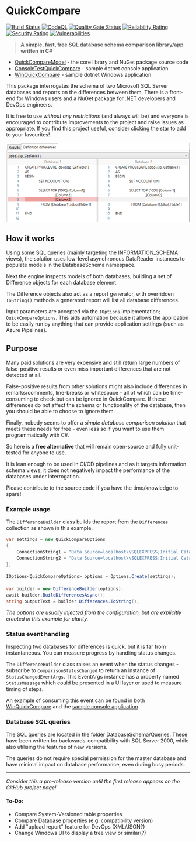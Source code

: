 # QuickCompare

[![Build Status](https://github.com/Scandal-UK/QuickCompare/workflows/Build%20and%20Test/badge.svg)](https://github.com/Scandal-UK/QuickCompare/actions?query=workflow%3A%22Build%20and%20Test%22)
[![CodeQL](https://github.com/Scandal-UK/QuickCompare/workflows/CodeQL/badge.svg)](https://github.com/Scandal-UK/QuickCompare/actions?query=workflow%3ACodeQL)
[![Quality Gate Status](https://sonarcloud.io/api/project_badges/measure?project=Scandal-UK_QuickCompare&metric=alert_status)](https://sonarcloud.io/dashboard?id=Scandal-UK_QuickCompare)
[![Reliability Rating](https://sonarcloud.io/api/project_badges/measure?project=Scandal-UK_QuickCompare&metric=reliability_rating)](https://sonarcloud.io/dashboard?id=Scandal-UK_QuickCompare)
[![Security Rating](https://sonarcloud.io/api/project_badges/measure?project=Scandal-UK_QuickCompare&metric=security_rating)](https://sonarcloud.io/dashboard?id=Scandal-UK_QuickCompare)
[![Vulnerabilities](https://sonarcloud.io/api/project_badges/measure?project=Scandal-UK_QuickCompare&metric=vulnerabilities)](https://sonarcloud.io/summary/new_code?id=Scandal-UK_QuickCompare)

> __A simple, fast, free SQL database schema comparison library/app written in C#__

- [QuickCompareModel](/src/QuickCompareModel) - the core library and NuGet package source code
- [ConsoleTestQuickCompare](/src/ConsoleTestQuickCompare) - sample dotnet console application
- [WinQuickCompare](/src/WinQuickCompare) - sample dotnet Windows application

This package interrogates the schema of two Microsoft SQL Server databases and reports on the differences between them. There is a front-end for Windows users and a NuGet package for .NET developers and DevOps engineers.

It is free to use _without any restrictions_ (and always will be) and everyone is encouraged to contribute improvements to the project and raise issues as appropriate. If you find this project useful, consider clicking the star to add to your favourites!

![demo-screenshot](./win-preview1.png)

## How it works

Using some SQL queries (mainly targeting the INFORMATION_SCHEMA views), the solution uses low-level asynchronous DataReader instances to populate models in the DatabaseSchema namespace.

Next the engine inspects models of both databases, building a set of Difference objects for each database element.

The Difference objects also act as a report generator, with overridden `ToString()` methods a generated report will list all database differences.

Input parameters are accepted via the `IOptions` implementation; `QuickCompareOptions`. This aids automation because it allows the application to be easily run by anything that can provide application settings (such as Azure Pipelines).

## Purpose

Many paid solutions are very expensive and still return large numbers of false-positive results or even miss important differences that are not detected at all.

False-positive results from other solutions might also include differences in remarks/comments, line-breaks or whitespace - all of which can be time-consuming to check but can be ignored in QuickCompare. If these differences do not affect the schema or functionality of the database, then you should be able to choose to ignore them.

Finally, nobody seems to offer a _simple database comparison solution_ that meets these needs for free - even less so if you want to use them programmatically with C#.

So here is a __free alternative__ that will remain open-source and fully unit-tested for anyone to use.

It is lean enough to be used in CI/CD pipelines and as it targets information schema views, it does not negatively impact the performance of the databases under interrogation.

Please contribute to the source code if you have the time/knowledge to spare!

### Example usage

The `DifferenceBuilder` class builds the report from the `Differences` collection as shown in this example.

```C#
var settings = new QuickCompareOptions
{
    ConnectionString1 = "Data Source=localhost\\SQLEXPRESS;Initial Catalog=Northwind1;Integrated Security=True",
    ConnectionString2 = "Data Source=localhost\\SQLEXPRESS;Initial Catalog=Northwind2;Integrated Security=True",
};

IOptions<QuickCompareOptions> options = Options.Create(settings);

var builder = new DifferenceBuilder(options);
await builder.BuildDifferencesAsync();
string outputText = builder.Differences.ToString();
```

_The options are usually injected from the configuration, but are explicitly created in this example for clarity._

### Status event handling

Inspecting two databases for differences is quick, but it is far from instantaneous. You can measure progress by handling status changes.

The `DifferenceBuilder` class raises an event when the status changes - subscribe to `ComparisonStatusChanged` to return an instance of `StatusChangedEventArgs`. This EventArgs instance has a property named `StatusMessage` which could be presented in a UI layer or used to measure timing of steps.

An example of consuming this event can be found in both [WinQuickCompare](/src/WinQuickCompare) and the [sample console application](/src/ConsoleTestQuickCompare).

### Database SQL queries

The SQL queries are located in the folder DatabaseSchema/Queries. These have been written for backwards-compatibility with SQL Server 2000, while also utilising the features of new versions.

The queries do not require special permission for the master database and have minimal impact on database performance, even during busy periods.

---

_Consider this a pre-release version until the first release appears on the GitHub project page!_

#### To-Do:
- Compare System-Versioned table properties
- Compare Database properties (e.g. compatibility version)
- Add "upload report" feature for DevOps (XML/JSON?)
- Change Windows UI to display a tree view or similar(?)
